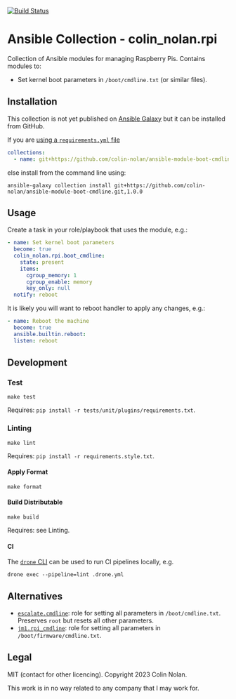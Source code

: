 [![Build Status](https://ci.colinnolan.uk/api/badges/colin-nolan/ansible-collection-rpi/status.svg)](https://ci.colinnolan.uk/colin-nolan/ansible-collection-rpi)

# Ansible Collection - colin_nolan.rpi

Collection of Ansible modules for managing Raspberry Pis. Contains modules to:

- Set kernel boot parameters in `/boot/cmdline.txt` (or similar files).

## Installation

This collection is not yet published on [Ansible Galaxy](https://galaxy.ansible.com/) but it can be installed from GitHub.

If you are [using a `requirements.yml` file](https://docs.ansible.com/ansible/latest/galaxy/user_guide.html#installing-multiple-roles-from-a-file)

```yml
collections:
  - name: git+https://github.com/colin-nolan/ansible-module-boot-cmdline.git,1.0.0
```

else install from the command line using:

```shell
ansible-galaxy collection install git+https://github.com/colin-nolan/ansible-module-boot-cmdline.git,1.0.0
```

## Usage

Create a task in your role/playbook that uses the module, e.g.:

```yml
- name: Set kernel boot parameters
  become: true
  colin_nolan.rpi.boot_cmdline:
    state: present
    items:
      cgroup_memory: 1
      cgroup_enable: memory
      key_only: null
  notify: reboot
```

It is likely you will want to reboot handler to apply any changes, e.g.:

```yml
- name: Reboot the machine
  become: true
  ansible.builtin.reboot:
  listen: reboot
```

## Development

### Test

```shell
make test
```

Requires: `pip install -r tests/unit/plugins/requirements.txt`.

### Linting

```shell
make lint
```

Requires: `pip install -r requirements.style.txt`.

#### Apply Format

```shell
make format
```

#### Build Distributable

```shell
make build
```

Requires: see Linting.

#### CI

The [`drone` CLI](https://docs.drone.io/cli/install/) can be used to run CI pipelines locally, e.g.

```shell
drone exec --pipeline=lint .drone.yml
```

## Alternatives

- [`escalate.cmdline`](https://github.com/escalate/ansible-raspberry-cmdline): role for setting all parameters in `/boot/cmdline.txt`. Preserves `root` but resets all other parameters.
- [`jm1.rpi_cmdline`](https://github.com/JM1/ansible-role-jm1-rpi-cmdline): role for setting all parameters in `/boot/firmware/cmdline.txt`.

## Legal

MIT (contact for other licencing). Copyright 2023 Colin Nolan.

This work is in no way related to any company that I may work for.
